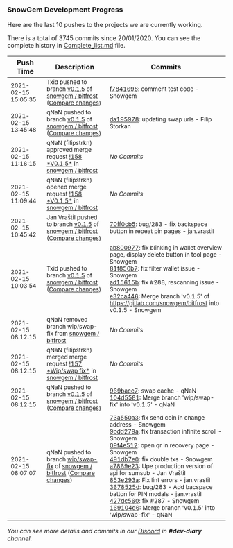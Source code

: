 
### SnowGem Development Progress

Here are the last 10 pushes to the projects we are currently working.

There is a total of 3745 commits since 20/01/2020. You can see the complete history in
 [Complete_list.md](Complete_list.md) file.

| Push Time | Description | Commits |
| --- | --- | --- |
| <sub>2021-02-15 15:05:35</sub> | <sub>Txid pushed to branch [v0\.1\.5](https://gitlab.com/snowgem/bitfrost/commits/v0.1.5) of [snowgem / bitfrost](https://gitlab.com/snowgem/bitfrost) ([Compare changes](https://gitlab.com/snowgem/bitfrost/compare/da195978cfa360c7b2a798716e48d242737caf7c...f78416986e19d9e74514a33522121897287c8ae5))</sub> | <sub>[f7841698](https://gitlab.com/snowgem/bitfrost/-/commit/f78416986e19d9e74514a33522121897287c8ae5): comment test code - Snowgem</sub> |
| <sub>2021-02-15 13:45:48</sub> | <sub>qNaN pushed to branch [v0\.1\.5](https://gitlab.com/snowgem/bitfrost/commits/v0.1.5) of [snowgem / bitfrost](https://gitlab.com/snowgem/bitfrost) ([Compare changes](https://gitlab.com/snowgem/bitfrost/compare/70ff0cb57f16bdbb75706a7272282121172c7e55...da195978cfa360c7b2a798716e48d242737caf7c))</sub> | <sub>[da195978](https://gitlab.com/snowgem/bitfrost/-/commit/da195978cfa360c7b2a798716e48d242737caf7c): updating swap urls - Filip Storkan</sub> |
| <sub>2021-02-15 11:16:15</sub> | <sub>qNaN (filipstrkn) approved merge request [\!158 \*V0\.1\.5\*](https://gitlab.com/snowgem/bitfrost/-/merge_requests/158) in [snowgem / bitfrost](https://gitlab.com/snowgem/bitfrost)</sub> | <sub>_No Commits_</sub> |
| <sub>2021-02-15 11:09:44</sub> | <sub>qNaN (filipstrkn) opened merge request [\!158 \*V0\.1\.5\*](https://gitlab.com/snowgem/bitfrost/-/merge_requests/158) in [snowgem / bitfrost](https://gitlab.com/snowgem/bitfrost)</sub> | <sub>_No Commits_</sub> |
| <sub>2021-02-15 10:45:42</sub> | <sub>Jan Vraštil pushed to branch [v0\.1\.5](https://gitlab.com/snowgem/bitfrost/commits/v0.1.5) of [snowgem / bitfrost](https://gitlab.com/snowgem/bitfrost) ([Compare changes](https://gitlab.com/snowgem/bitfrost/compare/e32ca446fdda725c9a8e0175c86992d6ddc40b6e...70ff0cb57f16bdbb75706a7272282121172c7e55))</sub> | <sub>[70ff0cb5](https://gitlab.com/snowgem/bitfrost/-/commit/70ff0cb57f16bdbb75706a7272282121172c7e55): bug/283 - fix backspace button in repeat pin pages - jan.vrastil</sub> |
| <sub>2021-02-15 10:03:54</sub> | <sub>Txid pushed to branch [v0\.1\.5](https://gitlab.com/snowgem/bitfrost/commits/v0.1.5) of [snowgem / bitfrost](https://gitlab.com/snowgem/bitfrost) ([Compare changes](https://gitlab.com/snowgem/bitfrost/compare/104d558133a313564247eeaa15973e04ef3a4073...e32ca446fdda725c9a8e0175c86992d6ddc40b6e))</sub> | <sub>[ab800977](https://gitlab.com/snowgem/bitfrost/-/commit/ab8009778fb1c36cf1b203299f9195a002d0e07b): fix blinking in wallet overview page, display delete button in tool page - Snowgem<br>[81f850b7](https://gitlab.com/snowgem/bitfrost/-/commit/81f850b785f0a8de72bddddf14443e7b93f47ac9): fix filter wallet issue - Snowgem<br>[ad15615b](https://gitlab.com/snowgem/bitfrost/-/commit/ad15615bd429525cd4bf7f23324b82f44f5a2e7f): fix #286, rescanning issue - Snowgem<br>[e32ca446](https://gitlab.com/snowgem/bitfrost/-/commit/e32ca446fdda725c9a8e0175c86992d6ddc40b6e): Merge branch 'v0.1.5' of https://gitlab.com/snowgem/bitfrost into v0.1.5 - Snowgem</sub> |
| <sub>2021-02-15 08:12:15</sub> | <sub>qNaN removed branch wip/swap-fix from [snowgem / bitfrost](https://gitlab.com/snowgem/bitfrost)</sub> | <sub>_No Commits_</sub> |
| <sub>2021-02-15 08:12:15</sub> | <sub>qNaN (filipstrkn) merged merge request [\!157 \*Wip/swap fix\*](https://gitlab.com/snowgem/bitfrost/-/merge_requests/157) in [snowgem / bitfrost](https://gitlab.com/snowgem/bitfrost)</sub> | <sub>_No Commits_</sub> |
| <sub>2021-02-15 08:12:15</sub> | <sub>qNaN pushed to branch [v0\.1\.5](https://gitlab.com/snowgem/bitfrost/commits/v0.1.5) of [snowgem / bitfrost](https://gitlab.com/snowgem/bitfrost) ([Compare changes](https://gitlab.com/snowgem/bitfrost/compare/427dc560cdde4234f204080b95b47b7e0ded1e1b...104d558133a313564247eeaa15973e04ef3a4073))</sub> | <sub>[969bacc7](https://gitlab.com/snowgem/bitfrost/-/commit/969bacc7f5ac0c5c6310b687aab7de8356a80316): swap cache - qNaN<br>[104d5581](https://gitlab.com/snowgem/bitfrost/-/commit/104d558133a313564247eeaa15973e04ef3a4073): Merge branch 'wip/swap-fix' into 'v0.1.5' - qNaN</sub> |
| <sub>2021-02-15 08:07:07</sub> | <sub>qNaN pushed to branch [wip/swap\-fix](https://gitlab.com/snowgem/bitfrost/commits/wip/swap-fix) of [snowgem / bitfrost](https://gitlab.com/snowgem/bitfrost) ([Compare changes](https://gitlab.com/snowgem/bitfrost/compare/fb55011e2c40b4b89d1ffebe23655a7ec18f42ae...169104d613bbd4ff48e02241c0de706aa6fb66a8))</sub> | <sub>[73a550a3](https://gitlab.com/snowgem/bitfrost/-/commit/73a550a3788468ce2b2f85b257981286b63c0e48): fix send coin in change address - Snowgem<br>[9bdd279a](https://gitlab.com/snowgem/bitfrost/-/commit/9bdd279a1e7b347d8c9a32224aecd947f77d6f11): fix transaction infinite scroll - Snowgem<br>[09f4e512](https://gitlab.com/snowgem/bitfrost/-/commit/09f4e5127b772624ab6488240302b414e9b4d230): open qr in recovery page - Snowgem<br>[491db7e0](https://gitlab.com/snowgem/bitfrost/-/commit/491db7e00c54add7c9cabf84ebd6b5a173f85c83): fix double txs - Snowgem<br>[a7869e23](https://gitlab.com/snowgem/bitfrost/-/commit/a7869e23459ec871b19e31a230bc5726d21ef39f): Upe production version of api for sumsub - Jan Vraštil<br>[853e293a](https://gitlab.com/snowgem/bitfrost/-/commit/853e293a41c6786e8bdf580a5e0f75bd7c8fb521): Fix lint errors - jan.vrastil<br>[3678525d](https://gitlab.com/snowgem/bitfrost/-/commit/3678525d33dfbc67f1382da524e300baaafc3af5): bug/283 - Add bacspace batton for PIN modals - jan.vrastil<br>[427dc560](https://gitlab.com/snowgem/bitfrost/-/commit/427dc560cdde4234f204080b95b47b7e0ded1e1b): fix #287 - Snowgem<br>[169104d6](https://gitlab.com/snowgem/bitfrost/-/commit/169104d613bbd4ff48e02241c0de706aa6fb66a8): Merge branch 'v0.1.5' into 'wip/swap-fix' - qNaN</sub> |

_You can see more details and commits in our [Discord](https://discord.gg/zumGnbg) in **#dev-diary** channel._
